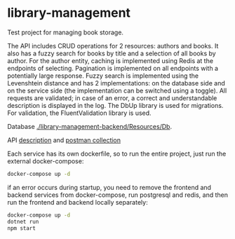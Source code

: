# library-management

Test project for managing book storage.

The API includes CRUD operations for 2 resources: authors and books. It also has a fuzzy search for books by title and a selection of all books by author. For the author entity, caching is implemented using Redis at the endpoints of selecting. Pagination is implemented on all endpoints with a potentially large response. Fuzzy search is implemented using the Levenshtein distance and has 2 implementations: on the database side and on the service side (the implementation can be switched using a toggle). All requests are validated; in case of an error, a correct and understandable description is displayed in the log. The DbUp library is used for migrations. For validation, the FluentValidation library is used.

Database [./library-management-backend/Resources/Db](schema). 

API [description](./library-management-backend/Resources/Http) and [postman collection](./library-management-backend/Resources/Postman)

Each service has its own dockerfile, so to run the entire project, just run the external docker-compose:

```bash
docker-compose up -d
```

if an error occurs during startup, you need to remove the frontend and backend services from docker-compose, run postgresql and redis, and then run the frontend and backend locally separately:

```bash
docker-compose up -d
dotnet run
npm start
```
